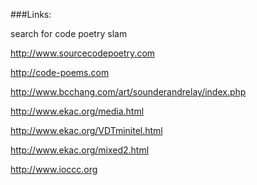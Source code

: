 ###Links:

search for code poetry slam

http://www.sourcecodepoetry.com

http://code-poems.com

http://www.bcchang.com/art/sounderandrelay/index.php

http://www.ekac.org/media.html

http://www.ekac.org/VDTminitel.html

http://www.ekac.org/mixed2.html

http://www.ioccc.org